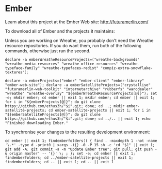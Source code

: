 # Ember

Learn about this project at the Ember Web site: http://futuramerlin.com/

To download all of Ember and the projects it maintains:

Unless you are working on Wreathe, you probably don't need the Wreathe resource repositories. If you do want them, run both of the following commands, otherwise just run the second.

```
declare -a emberWreatheResourceProjects=("wreathe-backgrounds" "wreathe-media-resources" "wreathe-office-resources" "wreathe-typeface-family" "wreathe-typefaces-redist" "compiz-extra-snowflake-textures");
```

```
declare -a emberProjects=("ember" "ember-client" "ember-library" "ember-web-site"); declare -a emberSatelliteProjects=("crystallise" "futuramerlin-web-toolkit" "internetarchive" "rubberfs" "warcdealer" "wreathe" "wreathe-overlay" "${emberWreatheResourceProjects[@]}"); set -e; mkdir ember; cd ember || exit 1; mkdir ember; cd ember || exit 1; for i in "${emberProjects[@]}"; do git clone https://github.com/ethus3h/"$i".git; done; cd ..; mkdir ember-satellite-projects; cd ember-satellite-projects || exit 1; for i in "${emberSatelliteProjects[@]}"; do git clone https://github.com/ethus3h/"$i".git; done; cd ../.. || exit 1; echo "Finished downloading Ember."
```

To synchronise your changes to the resulting development environment:

```
cd ember || exit 1; findemberfolders() { find . -maxdepth 1 -not -name '\.*' -type d -print0 | xargs -i{} -0 -P 15 sh -c 'cd "$1" || exit 1; git add -A; git commit -a -m "Update Ember tree"; git pull; git push -u origin master' -- '{}' \; ; }; set -e; cd ember || exit 1; findemberfolders; cd ../ember-satellite-projects || exit 1; findemberfolders; cd .. || exit 1; cd .. || exit 1
```
